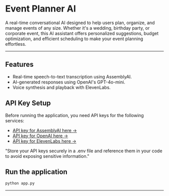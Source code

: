 # Event Planner AI

A real-time conversational AI designed to help users plan, organize, and manage events of any size. Whether it's a wedding, birthday party, or corporate event, this AI assistant offers personalized suggestions, budget optimization, and efficient scheduling to make your event planning effortless.

---

## Features
- Real-time speech-to-text transcription using AssemblyAI.
- AI-generated responses using OpenAI's GPT-4o-mini.
- Voice synthesis and playback with ElevenLabs.

## API Key Setup
Before running the application, you need API keys for the following services:

- [API key for AssemblyAI here →](https://www.assemblyai.com/dashboard/signup)
- [API key for OpenAI here →](https://platform.openai.com/api-keys)
- [API key for ElevenLabs here →](https://elevenlabs.io/app/sign-in)

"Store your API keys securely in a .env file and reference them in your code to avoid exposing sensitive information."

## Run the application

```bash
python app.py
```
---